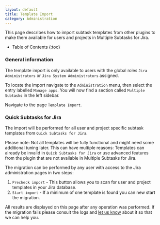 ```yaml
---
layout: default
title: Template Import
category: Administration
---
```


This page describes how to import subtask templates from other plugins to make them available for users and projects in Multiple Subtasks for Jira.

* Table of Contents
{:toc}

### General information

The template import is only available to users with the global roles `Jira Administrators` or `Jira System Administrators` assigned.

To locate the import navigate to the `Administration` menu, then select the entry labelled `Manage apps`.
You will now find a section called `Multiple Subtasks` in the left sidebar.

Navigate to the page `Template Import`.

### Quick Subtasks for Jira

The import will be performed for all user and project specific subtask templates from `Quick Subtasks for Jira`.

Please note: Not all templates will be fully functional and might need some additional tuning later.
This can have multiple reasons: 
Templates can already be invalid in `Quick Subtasks for Jira` or use advanced features from the plugin that are not available in Multiple Subtasks for Jira.    

The migration can be performed by any user with access to the Jira administration pages in two steps:

1. `Precheck import` - This button allows you to scan for user and project templates in your Jira database.
2. `Start import` - If a minimum of one template is found you can new start the migration.

All results are displayed on this page after any operation was performed.
If the migration fails please consult the logs and [let us know](/support) about it so that we can help you.
